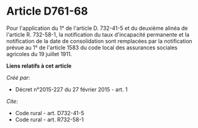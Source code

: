 # Article D761-68

Pour l'application du 1° de l'article D. 732-41-5 et du deuxième alinéa de l'article R. 732-58-1, la notification du taux
d'incapacité permanente et la notification de la date de consolidation sont remplacées par la notification prévue au 1° de
l'article 1583 du code local des assurances sociales agricoles du 19 juillet 1911.

**Liens relatifs à cet article**

_Créé par_:

  - Décret n°2015-227 du 27 février 2015 - art. 1

_Cite_:

  - Code rural - art. D732-41-5
  - Code rural - art. R732-58-1
